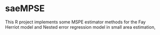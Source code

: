 # saeMPSE
This R project implements some MSPE estimator methods for the Fay Herriot model and Nested error regression model in small area estimation,
